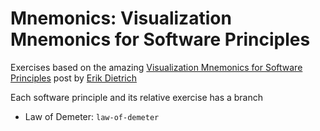 Mnemonics: Visualization Mnemonics for Software Principles
==========================================================

Exercises based on the amazing [Visualization Mnemonics for Software Principles](http://www.daedtech.com/visualization-mnemonics-for-software-principles) post by [Erik Dietrich](https://twitter.com/daedtech)


Each software principle and its relative exercise has a branch

* Law of Demeter: `law-of-demeter`
